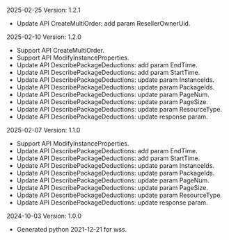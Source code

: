 2025-02-25 Version: 1.2.1
- Update API CreateMultiOrder: add param ResellerOwnerUid.


2025-02-10 Version: 1.2.0
- Support API CreateMultiOrder.
- Support API ModifyInstanceProperties.
- Update API DescribePackageDeductions: add param EndTime.
- Update API DescribePackageDeductions: add param StartTime.
- Update API DescribePackageDeductions: update param InstanceIds.
- Update API DescribePackageDeductions: update param PackageIds.
- Update API DescribePackageDeductions: update param PageNum.
- Update API DescribePackageDeductions: update param PageSize.
- Update API DescribePackageDeductions: update param ResourceType.
- Update API DescribePackageDeductions: update response param.


2025-02-07 Version: 1.1.0
- Support API ModifyInstanceProperties.
- Update API DescribePackageDeductions: add param EndTime.
- Update API DescribePackageDeductions: add param StartTime.
- Update API DescribePackageDeductions: update param InstanceIds.
- Update API DescribePackageDeductions: update param PackageIds.
- Update API DescribePackageDeductions: update param PageNum.
- Update API DescribePackageDeductions: update param PageSize.
- Update API DescribePackageDeductions: update param ResourceType.
- Update API DescribePackageDeductions: update response param.


2024-10-03 Version: 1.0.0
- Generated python 2021-12-21 for wss.

